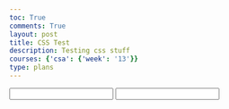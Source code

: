 ```yaml
---
toc: True
comments: True
layout: post
title: CSS Test
description: Testing css stuff
courses: {'csa': {'week': '13'}}
type: plans
---
```


<style>
.container{
    display:flex;
    flex-direction: row;
}

.tester {
    animation-duration: 3s;
    /* animation-name: switch; */
    margin: auto;
    background: lightgray;
    width: 5em;
    height: 5em;
    border-radius: 20px;
    border-color: gray;
    border-width: 1px;
    border-style: solid;
    color:black;
    justify-content: center;
    align-items: center;
    display:flex;
}


@keyframes switch {
  0% {
    /* order: 0; */
    transform: translate(0px, 0px);
  }

  50% {
    transform: translate(-262px, -50px);
    /* transform: translateX(-250px); */
  }

  100% {
    /* order: 2; */
    transform: translate(-540px, 0px);
  }
}

</style>
<input type="text" id="num1">
<input type="text" id="num2">
<div class="container" id="container">
    <!-- <div class="tester" id="tester1">hola</div>
    <div class="tester" id="tester2">hola2</div>
    <div class="tester" id="tester3">hola3</div> -->
</div>
<script src="https://ajax.googleapis.com/ajax/libs/jquery/1.7.1/jquery.min.js" type="text/javascript"></script>

<script>

    function makeList(list){
        for (let i in list){
            var item = document.createElement("div");
            item.id = "item" + list[i];
            item.classList.add("tester");
            item.innerHTML = list[i];
            item.style.order = i;
            document.getElementById("container").append(item);
        }
    }

    // var switchFrames = [
    //     { transform: "translate(0px, 0px)" },
    //     { transform: "translate(-262px, -50px)" },
    //     { transform: "translate(-540px, 0px)"}
    // ];

    // var switchFrames2 = [
    //     { transform: "translate(0px, 0px)" },
    //     { transform: "translate(262px, 50px)" },
    //     { transform: "translate(540px, 0px)"}
    // ];

    const switchOptions = {
        duration: 750,
        iterations: 1,
    };

    document.getElementById("container").addEventListener("click", () => {
        var swaps = [12, 11, 13, 5, 12, 5, 11, 5, 13, 6, 12, 6, 11, 6];
        item1 = document.getElementById(`item${swaps[0]}`);
        item2 = document.getElementById(`item${swaps[1]}`)
        Animation(item1, item2).done(function() {StyleShift(item1, item2, swaps)});
    });

    

    var Animation = function (item1, item2) {
        var r = $.Deferred();

        var container = document.getElementById("container")
        containerWidth = container.offsetWidth;
        itemDif = item2.style.order - item1.style.order;
        itemLength = container.children.length

        var switchFrames = [
            { transform: `translate(0px, 0px)` },
            { transform: `translate(${ containerWidth/itemLength * itemDif/2}px, -50px)` },
            { transform: `translate(${ containerWidth/itemLength * itemDif}px, 0px)`}
        ];

        var switchFrames2 = [
            { transform: `translate(0px, 0px)` },
            { transform: `translate(${ -containerWidth/itemLength * itemDif/2}px, 50px)` },
            { transform: `translate(${ -containerWidth/itemLength * itemDif}px, 0px)`}
        ];

        item1.animate(switchFrames, switchOptions);
        item2.animate(switchFrames2, switchOptions);

        setTimeout(function () {
            r.resolve();
        }, 750);

        return r;
    };

    var StyleShift = function (item1, item2, swaps) {
        temp = item1.style.order;
        item1.style.order = item2.style.order;
        item2.style.order = temp;
        swaps.splice(0,2)
        if(swaps != null){
            item1 = document.getElementById(`item${swaps[0]}`);
            item2 = document.getElementById(`item${swaps[1]}`)
            Animation(item1, item2).done(function() {StyleShift(item1, item2, swaps)});
        }
    };

    makeList([12, 11, 13, 5, 6])


</script>